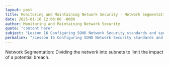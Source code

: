 ```yaml
---
layout: post
title: Monitoring and Maintaining Network Security - Network Segmentation
date: 2025-01-10 12:00:00 -0000
author: Monitoring and Maintaining Network Security
quote: "content here"
subject: "Lesson 16 Configuring SOHO Network Security standards and specifications"
permalink: "/Lesson 16 Configuring SOHO Network Security standards and specifications/Monitoring and Maintaining Network Security/Monitoring and Maintaining Network Security - Network Segmentation"
---
```


Network Segmentation: Dividing the network into subnets to limit the impact of a potential breach.
